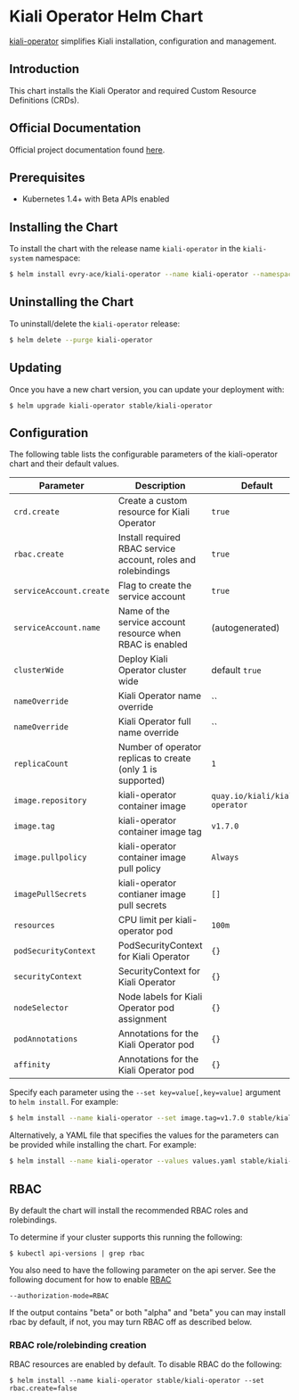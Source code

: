 # Kiali Operator Helm Chart

[kiali-operator][kiali-operator] simplifies Kiali installation, configuration
and management.

[kiali-operator]: https://github.com/kiali/kiali/tree/master/operator/

## Introduction

This chart installs the Kiali Operator and required Custom Resource Definitions
(CRDs).

## Official Documentation

Official project documentation found [here][kiali-operator].

## Prerequisites

- Kubernetes 1.4+ with Beta APIs enabled

## Installing the Chart

To install the chart with the release name `kiali-operator` in the
`kiali-system` namespace:

```bash
$ helm install evry-ace/kiali-operator --name kiali-operator --namespace kiali-system
```

## Uninstalling the Chart

To uninstall/delete the `kiali-operator` release:

```bash
$ helm delete --purge kiali-operator
```

## Updating

Once you have a new chart version, you can update your deployment with:

```
$ helm upgrade kiali-operator stable/kiali-operator
```

## Configuration

The following table lists the configurable parameters of the kiali-operator chart and their default values.

| Parameter                | Description                                                          | Default                                        |
| ------------------------ | -------------------------------------------------------------------- | ---------------------------------------------- |
| `crd.create`             | Create a custom resource for Kiali Operator                          | `true`                                         |
| `rbac.create`            | Install required RBAC service account, roles and rolebindings        | `true`                                         |
| `serviceAccount.create`  | Flag to create the service account                                   | `true`                                         |
| `serviceAccount.name`    | Name of the service account resource when RBAC is enabled            | (autogenerated)                                |
| `clusterWide`            | Deploy Kiali Operator cluster wide                                   | default `true`                                 |
| `nameOverride`           | Kiali Operator name override                                         | ``                                             |
| `nameOverride`           | Kiali Operator full name override                                    | ``                                             |
| `replicaCount`           | Number of operator replicas to create (only 1 is supported)          | `1`                                            |
| `image.repository`       | kiali-operator container image                                       | `quay.io/kiali/kiali-operator`                 |
| `image.tag`              | kiali-operator container image tag                                   | `v1.7.0`                                       |
| `image.pullpolicy`       | kiali-operator container image pull policy                           | `Always`                                       |
| `imagePullSecrets`       | kiali-operator contianer image pull secrets                          | `[]`                                           |
| `resources`              | CPU limit per kiali-operator pod                                     | `100m`                                         |
| `podSecurityContext`     | PodSecurityContext for Kiali Operator                                | `{}`                                           |
| `securityContext`        | SecurityContext for Kiali Operator                                   | `{}`                                           |
| `nodeSelector`           | Node labels for Kiali Operator pod assignment                        | `{}`                                           |
| `podAnnotations`         | Annotations for the Kiali Operator pod                               | `{}`                                           |
| `affinity`               | Annotations for the Kiali Operator pod                               | `{}`                                           |

Specify each parameter using the `--set key=value[,key=value]` argument to `helm install`. For example:

```bash
$ helm install --name kiali-operator --set image.tag=v1.7.0 stable/kiali-operator
```

Alternatively, a YAML file that specifies the values for the parameters can be provided while
installing the chart. For example:

```bash
$ helm install --name kiali-operator --values values.yaml stable/kiali-operator
```

## RBAC
By default the chart will install the recommended RBAC roles and rolebindings.

To determine if your cluster supports this running the following:

```console
$ kubectl api-versions | grep rbac
```

You also need to have the following parameter on the api server. See the following document for how to enable [RBAC](https://kubernetes.io/docs/admin/authorization/rbac/)

```
--authorization-mode=RBAC
```

If the output contains "beta" or both "alpha" and "beta" you can may install rbac by default, if not, you may turn RBAC off as described below.

### RBAC role/rolebinding creation

RBAC resources are enabled by default. To disable RBAC do the following:

```console
$ helm install --name kiali-operator stable/kiali-operator --set rbac.create=false
```
